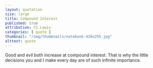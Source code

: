 ```yaml
---
layout: quotation
size: large
title: Compound Interest
published: true
attribution: CS Lewis
categories: [ quote ]
thumbnail: "/img/thumbnails/notebook-420x255.jpg"
alttext: quote
---
```


Good and evil both increase at compound interest. That is 
why the little decisions you and I make every day are of such 
infinite importance.